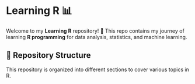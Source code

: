 # Learning R 📊  

Welcome to my **Learning R** repository! 🚀 This repo contains my journey of learning **R programming** for data analysis, statistics, and machine learning.  

## 📂 Repository Structure  
This repository is organized into different sections to cover various topics in R.  
